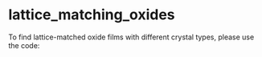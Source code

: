 # lattice_matching_oxides

To find lattice-matched oxide films with different crystal types, please use the code: 
